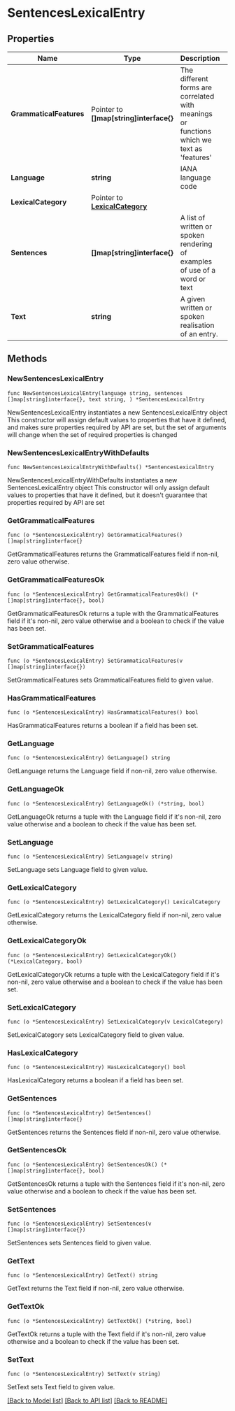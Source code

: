 # SentencesLexicalEntry

## Properties

Name | Type | Description | Notes
------------ | ------------- | ------------- | -------------
**GrammaticalFeatures** | Pointer to **[]map[string]interface{}** | The different forms are correlated with meanings or functions which we text as &#39;features&#39; | [optional] 
**Language** | **string** | IANA language code | 
**LexicalCategory** | Pointer to [**LexicalCategory**](LexicalCategory.md) |  | [optional] 
**Sentences** | **[]map[string]interface{}** | A list of written or spoken rendering of examples of use of a word or text | 
**Text** | **string** | A given written or spoken realisation of an entry. | 

## Methods

### NewSentencesLexicalEntry

`func NewSentencesLexicalEntry(language string, sentences []map[string]interface{}, text string, ) *SentencesLexicalEntry`

NewSentencesLexicalEntry instantiates a new SentencesLexicalEntry object
This constructor will assign default values to properties that have it defined,
and makes sure properties required by API are set, but the set of arguments
will change when the set of required properties is changed

### NewSentencesLexicalEntryWithDefaults

`func NewSentencesLexicalEntryWithDefaults() *SentencesLexicalEntry`

NewSentencesLexicalEntryWithDefaults instantiates a new SentencesLexicalEntry object
This constructor will only assign default values to properties that have it defined,
but it doesn't guarantee that properties required by API are set

### GetGrammaticalFeatures

`func (o *SentencesLexicalEntry) GetGrammaticalFeatures() []map[string]interface{}`

GetGrammaticalFeatures returns the GrammaticalFeatures field if non-nil, zero value otherwise.

### GetGrammaticalFeaturesOk

`func (o *SentencesLexicalEntry) GetGrammaticalFeaturesOk() (*[]map[string]interface{}, bool)`

GetGrammaticalFeaturesOk returns a tuple with the GrammaticalFeatures field if it's non-nil, zero value otherwise
and a boolean to check if the value has been set.

### SetGrammaticalFeatures

`func (o *SentencesLexicalEntry) SetGrammaticalFeatures(v []map[string]interface{})`

SetGrammaticalFeatures sets GrammaticalFeatures field to given value.

### HasGrammaticalFeatures

`func (o *SentencesLexicalEntry) HasGrammaticalFeatures() bool`

HasGrammaticalFeatures returns a boolean if a field has been set.

### GetLanguage

`func (o *SentencesLexicalEntry) GetLanguage() string`

GetLanguage returns the Language field if non-nil, zero value otherwise.

### GetLanguageOk

`func (o *SentencesLexicalEntry) GetLanguageOk() (*string, bool)`

GetLanguageOk returns a tuple with the Language field if it's non-nil, zero value otherwise
and a boolean to check if the value has been set.

### SetLanguage

`func (o *SentencesLexicalEntry) SetLanguage(v string)`

SetLanguage sets Language field to given value.


### GetLexicalCategory

`func (o *SentencesLexicalEntry) GetLexicalCategory() LexicalCategory`

GetLexicalCategory returns the LexicalCategory field if non-nil, zero value otherwise.

### GetLexicalCategoryOk

`func (o *SentencesLexicalEntry) GetLexicalCategoryOk() (*LexicalCategory, bool)`

GetLexicalCategoryOk returns a tuple with the LexicalCategory field if it's non-nil, zero value otherwise
and a boolean to check if the value has been set.

### SetLexicalCategory

`func (o *SentencesLexicalEntry) SetLexicalCategory(v LexicalCategory)`

SetLexicalCategory sets LexicalCategory field to given value.

### HasLexicalCategory

`func (o *SentencesLexicalEntry) HasLexicalCategory() bool`

HasLexicalCategory returns a boolean if a field has been set.

### GetSentences

`func (o *SentencesLexicalEntry) GetSentences() []map[string]interface{}`

GetSentences returns the Sentences field if non-nil, zero value otherwise.

### GetSentencesOk

`func (o *SentencesLexicalEntry) GetSentencesOk() (*[]map[string]interface{}, bool)`

GetSentencesOk returns a tuple with the Sentences field if it's non-nil, zero value otherwise
and a boolean to check if the value has been set.

### SetSentences

`func (o *SentencesLexicalEntry) SetSentences(v []map[string]interface{})`

SetSentences sets Sentences field to given value.


### GetText

`func (o *SentencesLexicalEntry) GetText() string`

GetText returns the Text field if non-nil, zero value otherwise.

### GetTextOk

`func (o *SentencesLexicalEntry) GetTextOk() (*string, bool)`

GetTextOk returns a tuple with the Text field if it's non-nil, zero value otherwise
and a boolean to check if the value has been set.

### SetText

`func (o *SentencesLexicalEntry) SetText(v string)`

SetText sets Text field to given value.



[[Back to Model list]](../README.md#documentation-for-models) [[Back to API list]](../README.md#documentation-for-api-endpoints) [[Back to README]](../README.md)


